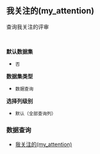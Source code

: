 ## 我关注的(my_attention) <!-- {docsify-ignore-all} -->

查询我关注的评审

<br>
<p class="panel-title"><b>默认数据集</b></p>

* `否`

<p class="panel-title"><b>数据集类型</b></p>

* `数据查询`

<p class="panel-title"><b>选择列级别</b></p>

* `默认（全部查询列）`




### 数据查询
  * [我关注的(my_attention)](module/TestMgmt/review/query/my_attention)
